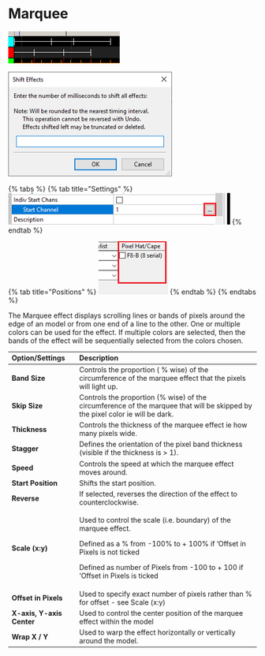 # Marquee

![Icon](../../.gitbook/assets/image%20%28412%29.png)

![Sequencer Grid](../../.gitbook/assets/image%20%28517%29.png)

{% tabs %}
{% tab title="Settings" %}
![](../../.gitbook/assets/image%20%28622%29.png)
{% endtab %}

{% tab title="Positions" %}
![](../../.gitbook/assets/image%20%28557%29.png)
{% endtab %}
{% endtabs %}

The Marquee effect displays scrolling lines or bands of pixels around the edge of an model or from one end of a line to the other. One or multiple colors can be used for the effect. If multiple colors are selected, then the bands of the effect will be sequentially selected from the colors chosen.

<table>
  <thead>
    <tr>
      <th style="text-align:left">Option/Settings</th>
      <th style="text-align:left">Description</th>
    </tr>
  </thead>
  <tbody>
    <tr>
      <td style="text-align:left"><b>Band Size</b>
      </td>
      <td style="text-align:left">Controls the proportion ( % wise) of the circumference of the marquee
        effect that the pixels will light up.</td>
    </tr>
    <tr>
      <td style="text-align:left"><b>Skip Size</b>
      </td>
      <td style="text-align:left">Controls the proportion (% wise) of the circumference of the marquee that
        will be skipped by the pixel color ie will be dark.</td>
    </tr>
    <tr>
      <td style="text-align:left"><b>Thickness</b>
      </td>
      <td style="text-align:left">Controls the thickness of the marquee effect ie how many pixels wide.</td>
    </tr>
    <tr>
      <td style="text-align:left"><b>Stagger</b>
      </td>
      <td style="text-align:left">Defines the orientation of the pixel band thickness (visible if the thickness
        is &gt; 1).</td>
    </tr>
    <tr>
      <td style="text-align:left"><b>Speed</b>
      </td>
      <td style="text-align:left">Controls the speed at which the marquee effect moves around.</td>
    </tr>
    <tr>
      <td style="text-align:left"><b>Start Position</b>
      </td>
      <td style="text-align:left">Shifts the start position.</td>
    </tr>
    <tr>
      <td style="text-align:left"><b>Reverse</b>
      </td>
      <td style="text-align:left">If selected, reverses the direction of the effect to counterclockwise.</td>
    </tr>
    <tr>
      <td style="text-align:left"><b>Scale (x:y)</b>
      </td>
      <td style="text-align:left">
        <p>Used to control the scale (i.e. boundary) of the marquee effect.</p>
        <p>Defined as a % from -100% to + 100% if &#x2018;Offset in Pixels is not
          ticked</p>
        <p>Defined as number of Pixels from -100 to + 100 if &#x2018;Offset in Pixels
          is ticked</p>
      </td>
    </tr>
    <tr>
      <td style="text-align:left"><b>Offset in Pixels</b>
      </td>
      <td style="text-align:left">Used to specify exact number of pixels rather than % for offset - see
        Scale (x:y)</td>
    </tr>
    <tr>
      <td style="text-align:left"><b>X-axis, Y-axis Center</b>
      </td>
      <td style="text-align:left">Used to control the center position of the marquee effect within the model</td>
    </tr>
    <tr>
      <td style="text-align:left"><b>Wrap X / Y</b>
      </td>
      <td style="text-align:left">Used to warp the effect horizontally or vertically around the model.</td>
    </tr>
  </tbody>
</table>